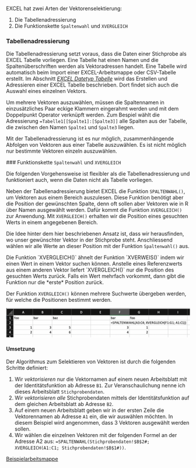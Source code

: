EXCEL hat zwei Arten der Vektorenselektierung: 

1. Die Tabellenadressierung
2. Die Funktionskette `Spaltenwahl` und `XVERGLEICH`

### Tabellenadressierung

Die Tabellenadressierung setzt voraus, dass die Daten einer Stichprobe als EXCEL Tabelle vorliegen. Eine Tabelle hat einen Namen und die Spaltenüberschriften werden als Vektoradressen handelt. Eine Tabelle wird automatisch beim Import einer EXCEL-Arbeitsmappe oder CSV-Tabelle erstellt. Im Abschnitt [*EXCEL Datetyp Tabelle*](https://moodle.zhaw.ch/mod/page/view.php?id=635147) wird das Erstellen und Adressieren einer EXCEL Tabelle beschrieben. Dort findet sich auch die Auswahl eines einzelnen Vektors. 

Um mehrere Vektoren auszuwählen, müssen die Spaltennamen in einzusätzliches Paar eckige Klammern eingerahmt werden und mit dem Doppelpunkt Operator verknüpft werden. Zum Bespiel wählt die Adressierung `=Tabelle1[[Spalte1]:[Spalte3]]` alle Spalten aus der Tabelle, die zwischen den Namen `Spalte1` und `Spalte3` liegen.  

Mit der Tabellenadressierung ist es nur möglich, zusammenhängende Abfolgen von Vektoren aus einer Tabelle auszuwählen. Es ist nicht möglich nur bestimmte Vektoren einzeln auszuwählen.

### Funktionskette `Spaltenwahl` und `XVERGLEICH`

Die folgenden Vorgehensweise ist flexibler als die Tabellenadressierung und funktioniert auch, wenn die Daten nicht als Tabelle vorliegen.

Neben der Tabellenadressierung bietet EXCEL die Funktion `SPALTENWAHL()`, um Vektoren aus einem Bereich auszulesen. Diese Funktion benötigt aber die Position der gewünschten Spalte, denn oft sollen aber  Vektoren wie in R über Namen ausgewählt werden. Dafür kommt die Funktion `XVERGLEICH()` zur Anwendung. Mit `XVERGLEICH()` erhalten wir die Position eines gesuchten Werts in einem angegebenen Bereich. 

Die Idee hinter dem hier beschriebenen Ansatz ist, dass wir herausfinden, wo unser gewünschter Vektor in der Stichprobe steht. Anschliessend wählen wir alle Werte an dieser Position mit der Funktion `Spaltenwahl()` aus. 

<p class="alert alert-success"  markdown=1>
Die Funktion `XVERGLEICH()` ähnelt der Funktion `XVERWEIS()` indem wir einen Wert in einem Vektor suchen können. Anstelle eines Referenzwerts aus einem anderen Vektor liefert `XVERGLEICH()` nur die Position des gesuchten Werts zurück. Falls ein Wert mehrfach vorkommt, dann gibt die Funktion nur die *erste* Position zurück. 
</p>

Der Funktion `XVERGLEICH()` können mehrere Suchwerte übergeben werden, für welche die Positionen bestimmt werden. 

![Beispiel für Vektorenselektion](https://github.com/dxiai/ct-resourcen/raw/main/bilder/gruppieren/Vektorenselektion_Excel.png)


#### Umsetzung

Der Algorithmus zum Selektieren von Vektoren ist durch die folgenden Schritte definiert: 

1. Wir *vektorisieren* nur die Vektornamen auf einem neuen Arbeitsblatt mit der Identitätsfunktion ab Adresse `B1`. Zur Veranschaulichung nenne ich dieses Arbeitsblatt `Stichprobendaten`. 
2. Wir *vektorisieren* *alle* Stichprobendaten mittels der Identitätsfunktion auf dem gleichen Arbeitsblatt ab Adresse `B2`. 
4. Auf einem neuen Arbeitsblatt geben wir in der ersten Zeile die Vektorennamen ab Adresse `A1` ein, die wir auswählen möchten. In diesem Beispiel wird angenommen, dass 3 Vektoren ausgewählt werden sollen.
5. Wir wählen die einzelnen Vektoren mit der folgenden Formel an der Adresse A2 aus: `=SPALTENWAHL(Stichprobendaten!$B$2#; XVERGLEICH(A1:C1; Stichprobendaten!$B$1#))`. 

<a href="https://github.com/dxiai/ct-resourcen/raw/main/beispiele/Beispiel_selektieren.xlsx" class="btn btn-lg btn-primary" download><i class="fa fa-lg fa-download"></i> Beispielarbeitsmappe</a>

